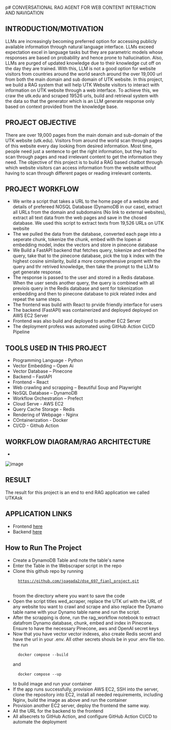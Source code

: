 p# CONVERSATIONAL RAG AGENT FOR WEB CONTENT INTERACTION AND NAVIGATION

## INTRODUCTION/MOTIVATION
LLMs are increasingly becoming preferred option for accessing publicly available information through natural language interface. LLMs exceed expectation  excel in language tasks but they are parametric models whose responses are based on probability and hence prone to hallucination. Also, LLMs are purged of updated knowledge due to their knowledge cut off on the day they are trained. With this, LLM is not a good option for website visitors from countries around the world search around the over 19,000 url from both the main domain and sub domain of UTK website. In this project, we build a RAG system that will help UTK Website visitors to interact with information on UTK website through a web interface. To achieve this, we craw the utk.edu and scraped 19526 urls, build and retrieval system with the data so that the generator which is an LLM generate response only based on context provided from the knowledge base.
## PROJECT OBJECTIVE
There are over 19,000 pages from the main domain and sub-domain of the UTK website (utk.edu). Visitors from around the world scan through pages of this website every day looking from desired information. Most time, people need just a sentence to get the right information, but they had to scan through pages and read irrelevant content to get the information they need. The objective of this project is to build a RAG based chatbot through which website visitors can access information from the website without having to scan through different pages or reading irrelevant contents.
## PROJECT WORKFLOW
 - We write a script that takes a URL to the home page of a website and details of prefereed NOSQL Database (DynamoDB in our case), extract all URLs from the domain and subdomains (No link to external websites), extract all text data from the web pages and save in the chosed database. We used this script to extract texts from 19,526 URLs on UTK website
 - The we pulled the data from the database, converted each page into a seperate chunk, tokenize the chunk, embed with the lopen ai embedding model, index the vectors and store in pinecone database
 - We Build a FastAPI backend that fetches query, tokenize and embed the query, take that to the pinecone database, pick the top k index with the highest cosine similarity, build a more comprehensive propmt with the query and thr retrived knowledge, then take the prompt to the LLM to get generate response.
 - The response is passed to the user and stored in a Redis database. When the user sends another query, the query is combined with all previois query in the Redis database and sent for tokenization embedding and then to pinecone database to pick related index and repeat the same steps.
 - The frontend was build with React to prvide friendly interface for users
 - The backend (FastAPI) was containerized and deployed deployed on AWS EC2 Server
 - Frontend was also build and deployed to another EC2 Server
 - The deployment profess was automated using GitHub Action CI/CD Pipeline
## TOOLS USED IN THIS PROJECT
 - Programming Language - Python
 - Vector Embedding – Open Ai
 - Vector Database – Pinecone​
 - Backend – FastAPI
 - Frontend – React​
 - Web crawling and scrapping – Beautiful Soup and Playwright​
 - NoSQL Database – DynamoDB​
 - Workflow Orchestration – Prefect​
 - Cloud Serve - AWS EC2
 - Query Cache Storage - Redis
 - Rendering of Webpage - Nginx
 - COntainerization - Docker
 - CI/CD - Github Action
## WORKFLOW DIAGRAM/RAG ARCHITECTURE
 - 
![image](https://github.com/user-attachments/assets/11cbe63c-3afc-4ea1-b6b3-aee478c916c8)

## RESULT
The result for this project is an end to end RAG application we called UTKAsk
## APPLICATION LINKS
 - Frontend [here](http://3.144.96.138/)
 - Backend [here](http://3.143.23.19:8000/docs)
## How to Run The Project
 - Create a DynamoDB Table and note the table's name
 - Enter the Table in the Webscraper script in the repo
 - Clone this github repo by running <pre> <code> https://github.com/joagada2/dse_697_fianl_project.git </code> </pre> froom the directory where you want to save the code
 - Open the script titles wed_acraper, replace the UTK url with the URL of any website tou want to crawl and scrape and also replace the Dynamo table name with your Dynamo table name and run the script. 
 - After the scrapping is done, run the rag_workflow notebook to extract datafrom Dynamo database, chunk, embed and index in Pinecone. Ensure to have the necessary Pinecone, aws and OpenAI secret keys
 - Now that you have vector vector indexes, also create Redis secret and have the url in your .env. All other secrets shouls be in your .env file too. the run <pre> <code> docker compose --build </code> </pre> and <pre> <code> docker compose --up </code> </pre> to build image and run your container
 - If the app runs successfully, provision AWS EC2, SSH into the server, clone the repository into EC2, install all needed requirements, including Nginx, build the image as above and run the container
 - Provision another EC2 server, deploy the frontend the same way.
 - All the URL for the backend to the frontend
 - All allsecrets to GitHub Action, and configure GitHub Action CI/CD to automate the deployment
